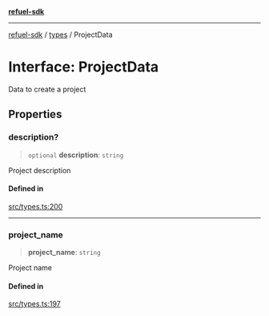 [**refuel-sdk**](../../README.md)

***

[refuel-sdk](../../modules.md) / [types](../README.md) / ProjectData

# Interface: ProjectData

Data to create a project

## Properties

### description?

> `optional` **description**: `string`

Project description

#### Defined in

[src/types.ts:200](https://github.com/refuel-ai/refuel-sdk/blob/61d30041216a525535e2edabde48af0f00ec66c9/src/types.ts#L200)

***

### project\_name

> **project\_name**: `string`

Project name

#### Defined in

[src/types.ts:197](https://github.com/refuel-ai/refuel-sdk/blob/61d30041216a525535e2edabde48af0f00ec66c9/src/types.ts#L197)
